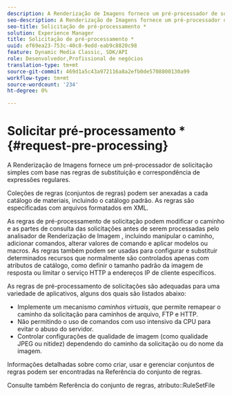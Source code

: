 ```yaml
---
description: A Renderização de Imagens fornece um pré-processador de solicitação simples com base nas regras de substituição e correspondência de expressões regulares.
seo-description: A Renderização de Imagens fornece um pré-processador de solicitação simples com base nas regras de substituição e correspondência de expressões regulares.
seo-title: Solicitação de pré-processamento *
solution: Experience Manager
title: Solicitação de pré-processamento *
uuid: ef69ea23-753c-40c8-9edd-eab9c8820c98
feature: Dynamic Media Classic, SDK/API
role: Desenvolvedor,Profissional de negócios
translation-type: tm+mt
source-git-commit: 469d1a5c43a972116a8a2efb0de5708800130a99
workflow-type: tm+mt
source-wordcount: '234'
ht-degree: 0%

---
```



# Solicitar pré-processamento *{#request-pre-processing}

A Renderização de Imagens fornece um pré-processador de solicitação simples com base nas regras de substituição e correspondência de expressões regulares.

Coleções de regras (conjuntos de regras) podem ser anexadas a cada catálogo de materiais, incluindo o catálogo padrão. As regras são especificadas com arquivos formatados em XML.

As regras de pré-processamento de solicitação podem modificar o caminho e as partes de consulta das solicitações antes de serem processadas pelo analisador de Renderização de Imagem , incluindo manipular o caminho, adicionar comandos, alterar valores de comando e aplicar modelos ou macros. As regras também podem ser usadas para configurar e substituir determinados recursos que normalmente são controlados apenas com atributos de catálogo, como definir o tamanho padrão da imagem de resposta ou limitar o serviço HTTP a endereços IP de cliente específicos.

As regras de pré-processamento de solicitações são adequadas para uma variedade de aplicativos, alguns dos quais são listados abaixo:

* Implemente um mecanismo *caminhos virtuais*, que permite remapear o caminho da solicitação para caminhos de arquivo, FTP e HTTP.
* Não permitindo o uso de comandos com uso intensivo da CPU para evitar o abuso do servidor.
* Controlar configurações de qualidade de imagem (como qualidade JPEG ou nitidez) dependendo do caminho da solicitação ou do nome da imagem.

Informações detalhadas sobre como criar, usar e gerenciar conjuntos de regras podem ser encontradas na Referência do conjunto de regras.

Consulte também Referência do conjunto de regras, atributo::RuleSetFile
